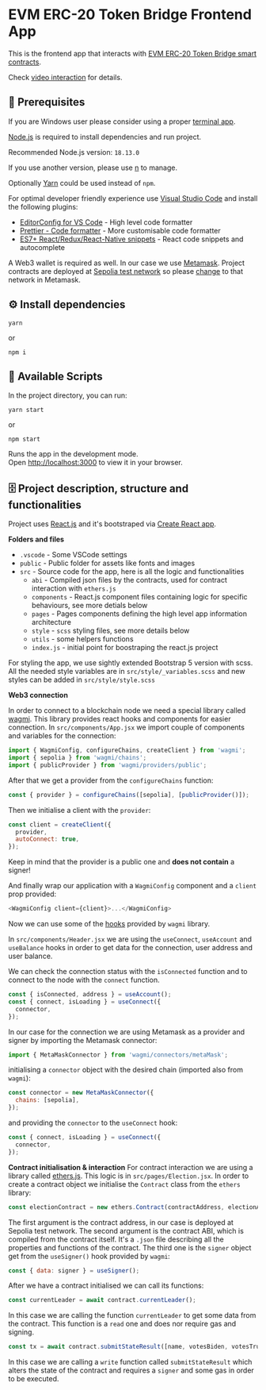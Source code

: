 # EVM ERC-20 Token Bridge Frontend App

This is the frontend app that interacts with [EVM ERC-20 Token Bridge smart contracts](https://github.com/danail-vasilev/evm-token-bridge-contracts).

Check [video interaction](https://www.screencast.com/t/jWu46nCJ) for details.

## 📌 Prerequisites

If you are Windows user please consider using a proper [terminal app](https://hyper.is/).

[Node.js](https://nodejs.org/en/) is required to install dependencies and run project.

Recommended Node.js version: `18.13.0`

If you use another version, please use [n](https://github.com/tj/n) to manage.

Optionally [Yarn](https://classic.yarnpkg.com/lang/en/docs/install) could be used instead of `npm`.

For optimal developer friendly experience use [Visual Studio Code](https://code.visualstudio.com/) and install the following plugins:

- [EditorConfig for VS Code](https://marketplace.visualstudio.com/items?itemName=EditorConfig.EditorConfig) - High level code formatter
- [Prettier - Code formatter](https://marketplace.visualstudio.com/items?itemName=esbenp.prettier-vscode) - More customisable code formatter
- [ES7+ React/Redux/React-Native snippets](https://marketplace.visualstudio.com/items?itemName=dsznajder.es7-react-js-snippets) - React code snippets and autocomplete

A Web3 wallet is required as well. In our case we use [Metamask](https://metamask.io/). Project contracts are deployed at [Sepolia test network](https://metamask.zendesk.com/hc/en-us/articles/360059213492-ETH-on-Sepolia-and-Goerli-networks-testnets-) so please [change](https://medium.com/@mwhc00/how-to-enable-ethereum-test-networks-on-metamask-again-d7831da23a09) to that network in Metamask.

## ⚙️ Install dependencies

```shell
yarn
```

or

```shell
npm i
```

## 🚀 Available Scripts

In the project directory, you can run:

```shell
yarn start
```

or

```shell
npm start
```

Runs the app in the development mode.\
Open [http://localhost:3000](http://localhost:3000) to view it in your browser.

## 🗄 Project description, structure and functionalities

Project uses [React.js](https://reactjs.org/) and it's bootstraped via [Create React app](https://create-react-app.dev/).

**Folders and files**

- `.vscode` - Some VSCode settings
- `public` - Public folder for assets like fonts and images
- `src` - Source code for the app, here is all the logic and functionalities
  - `abi` - Compiled json files by the contracts, used for contract interaction with `ethers.js`
  - `components` - React.js component files containing logic for specific behaviours, see more detials below
  - `pages` - Pages components defining the high level app information architecture
  - `style` - `scss` styling files, see more details below
  - `utils` - some helpers functions
  - `index.js` - initial point for boostraping the react.js project

For styling the app, we use sightly extended Bootstrap 5 version with scss. All the needed style variables are in `src/style/_variables.scss` and new styles can be added in `src/style/style.scss`

**Web3 connection**

In order to connect to a blockchain node we need a special library called [wagmi](https://wagmi.sh/react/getting-started).
This library provides react hooks and components for easier connection.
In `src/components/App.jsx` we import couple of components and variables for the connection:

```javascript
import { WagmiConfig, configureChains, createClient } from 'wagmi';
import { sepolia } from 'wagmi/chains';
import { publicProvider } from 'wagmi/providers/public';
```

After that we get a provider from the `configureChains` function:

```javascript
const { provider } = configureChains([sepolia], [publicProvider()]);
```

Then we initialise a client with the `provider`:

```javascript
const client = createClient({
  provider,
  autoConnect: true,
});
```

Keep in mind that the provider is a public one and **does not contain** a signer!

And finally wrap our application with a `WagmiConfig` component and a `client` prop provided:

```javascript
<WagmiConfig client={client}>...</WagmiConfig>
```

Now we can use some of the [hooks](https://wagmi.sh/react/hooks/useAccount) provided by `wagmi` library.

In `src/components/Header.jsx` we are using the `useConnect`, `useAccount` and `useBalance` hooks in order to get data for the connection, user address and user balance.

We can check the connection status with the `isConnected` function and to connect to the node with the `connect` function.

```javascript
const { isConnected, address } = useAccount();
const { connect, isLoading } = useConnect({
  connector,
});
```

In our case for the connection we are using Metamask as a provider and signer by importing the Metamask connector:

```javascript
import { MetaMaskConnector } from 'wagmi/connectors/metaMask';
```

initialising a `connector` object with the desired chain (imported also from `wagmi`):

```javascript
const connector = new MetaMaskConnector({
  chains: [sepolia],
});
```

and providing the `connector` to the `useConnect` hook:

```javascript
const { connect, isLoading } = useConnect({
  connector,
});
```

**Contract initialisation & interaction**
For contract interaction we are using a library called [ethers.js](https://docs.ethers.org/v5/).
This logic is in `src/pages/Election.jsx`.
In order to create a contract object we initialise the `Contract` class from the `ethers` library:

```javascript
const electionContract = new ethers.Contract(contractAddress, electionABI, signer);
```

The first argument is the contract address, in our case is deployed at Sepolia test network.
The second argument is the contract ABI, which is compiled from the contract itself. It's a `.json` file describing all the properties and functions of the contract.
The third one is the `signer` object get from the `useSigner()` hook provided by `wagmi`:

```javascript
const { data: signer } = useSigner();
```

After we have a contract initialised we can call its functions:

```javascript
const currentLeader = await contract.currentLeader();
```

In this case we are calling the function `currentLeader` to get some data from the contract. This function is a `read` one and does nor require gas and signing.

```javascript
const tx = await contract.submitStateResult([name, votesBiden, votesTrump, stateSeats]);
```

In this case we are calling a `write` function called `submitStateResult` which alters the state of the contract and requires a `signer` and some gas in order to be executed.
